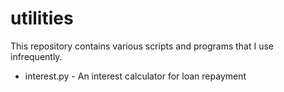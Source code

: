 # utilities

This repository contains various scripts and programs that I use infrequently.

- interest.py - An interest calculator for loan repayment
